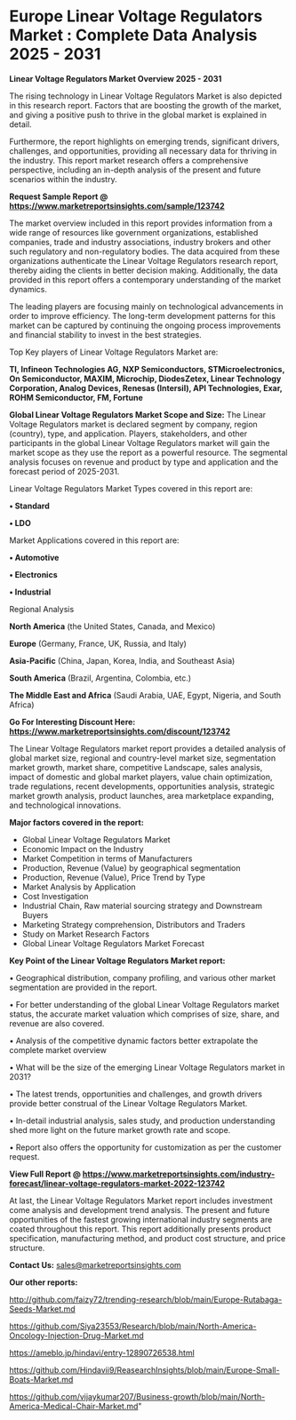 # Europe Linear Voltage Regulators Market : Complete Data Analysis 2025 - 2031

<Strong> Linear Voltage Regulators Market Overview 2025 - 2031</strong>

The rising technology in Linear Voltage Regulators Market is also depicted in this research report. Factors that are boosting the growth of the market, and giving a positive push to thrive in the global market is explained in detail.

Furthermore, the report highlights on emerging trends, significant drivers, challenges, and opportunities, providing all necessary data for thriving in the industry. This report market research offers a comprehensive perspective, including an in-depth analysis of the present and future scenarios within the industry.

<strong>Request Sample Report @ <a href=https://www.marketreportsinsights.com/sample/123742>https://www.marketreportsinsights.com/sample/123742</a></strong>

The market overview included in this report provides information from a wide range of resources like government organizations, established companies, trade and industry associations, industry brokers and other such regulatory and non-regulatory bodies. The data acquired from these organizations authenticate the Linear Voltage Regulators research report, thereby aiding the clients in better decision making. Additionally, the data provided in this report offers a contemporary understanding of the market dynamics.

The leading players are focusing mainly on technological advancements in order to improve efficiency. The long-term development patterns for this market can be captured by continuing the ongoing process improvements and financial stability to invest in the best strategies.

Top Key players of Linear Voltage Regulators Market are:

<strong>TI, Infineon Technologies AG, NXP Semiconductors, STMicroelectronics, On Semiconductor, MAXIM, Microchip, DiodesZetex, Linear Technology Corporation, Analog Devices, Renesas (Intersil), API Technologies, Exar, ROHM Semiconductor, FM, Fortune</strong>

<strong><b>Global Linear Voltage Regulators Market Scope and Size:</b></strong>
The Linear Voltage Regulators market is declared segment by company, region (country), type, and application. Players, stakeholders, and other participants in the global Linear Voltage Regulators market will gain the market scope as they use the report as a powerful resource. The segmental analysis focuses on revenue and product by type and application and the forecast period of 2025-2031.

Linear Voltage Regulators Market Types covered in this report are:

<strong>• Standard

• LDO</strong>

Market Applications covered in this report are:

<strong>• Automotive

• Electronics

• Industrial</strong> 

Regional Analysis

<strong>North America</strong> (the United States, Canada, and Mexico)

<strong>Europe</strong> (Germany, France, UK, Russia, and Italy)

<strong>Asia-Pacific</strong> (China, Japan, Korea, India, and Southeast Asia)

<strong>South America</strong> (Brazil, Argentina, Colombia, etc.)

<strong>The Middle East and Africa</strong> (Saudi Arabia, UAE, Egypt, Nigeria, and South Africa)

<strong>Go For Interesting Discount Here: <a href=https://www.marketreportsinsights.com/discount/123742>https://www.marketreportsinsights.com/discount/123742</a></strong>

The Linear Voltage Regulators market report provides a detailed analysis of global market size, regional and country-level market size, segmentation market growth, market share, competitive Landscape, sales analysis, impact of domestic and global market players, value chain optimization, trade regulations, recent developments, opportunities analysis, strategic market growth analysis, product launches, area marketplace expanding, and technological innovations.

<strong><b>Major factors covered in the report:</b></strong>
<ul>
  <li>Global Linear Voltage Regulators Market </li>
  <li>Economic Impact on the Industry</li>
  <li>Market Competition in terms of Manufacturers</li>
  <li>Production, Revenue (Value) by geographical segmentation</li>
  <li>Production, Revenue (Value), Price Trend by Type</li>
  <li>Market Analysis by Application</li>
  <li>Cost Investigation</li>
  <li>Industrial Chain, Raw material sourcing strategy and Downstream Buyers</li>
  <li>Marketing Strategy comprehension, Distributors and Traders</li>
  <li>Study on Market Research Factors</li>
  <li>Global Linear Voltage Regulators Market Forecast</li>
</ul>

<strong><b>Key Point of the Linear Voltage Regulators Market report:</b></strong>

• Geographical distribution, company profiling, and various other market segmentation are provided in the report.

• For better understanding of the global Linear Voltage Regulators market status, the accurate market valuation which comprises of size, share, and revenue are also covered.

• Analysis of the competitive dynamic factors better extrapolate the complete market overview

• What will be the size of the emerging Linear Voltage Regulators market in 2031?

• The latest trends, opportunities and challenges, and growth drivers provide better construal of the Linear Voltage Regulators Market.

• In-detail industrial analysis, sales study, and production understanding shed more light on the future market growth rate and scope.

• Report also offers the opportunity for customization as per the customer request.

<strong><b>View Full Report @ <a href=https://www.marketreportsinsights.com/industry-forecast/linear-voltage-regulators-market-2022-123742>https://www.marketreportsinsights.com/industry-forecast/linear-voltage-regulators-market-2022-123742</a></b></strong>


At last, the Linear Voltage Regulators Market report includes investment come analysis and development trend analysis. The present and future opportunities of the fastest growing international industry segments are coated throughout this report. This report additionally presents product specification, manufacturing method, and product cost structure, and price structure.

<strong>Contact Us:</strong>
sales@marketreportsinsights.com

<strong>Our other reports:</strong>

<a href=http://github.com/faizy72/trending-research/blob/main/Europe-Rutabaga-Seeds-Market.md>http://github.com/faizy72/trending-research/blob/main/Europe-Rutabaga-Seeds-Market.md</a>

<a href=https://github.com/Siya23553/Research/blob/main/North-America-Oncology-Injection-Drug-Market.md>https://github.com/Siya23553/Research/blob/main/North-America-Oncology-Injection-Drug-Market.md</a>

<a href=https://ameblo.jp/hindavi/entry-12890726538.html>https://ameblo.jp/hindavi/entry-12890726538.html</a>

<a href=https://github.com/Hindavii9/ReasearchInsights/blob/main/Europe-Small-Boats-Market.md>https://github.com/Hindavii9/ReasearchInsights/blob/main/Europe-Small-Boats-Market.md</a>

<a href=https://github.com/vijaykumar207/Business-growth/blob/main/North-America-Medical-Chair-Market.md>https://github.com/vijaykumar207/Business-growth/blob/main/North-America-Medical-Chair-Market.md</a>"
